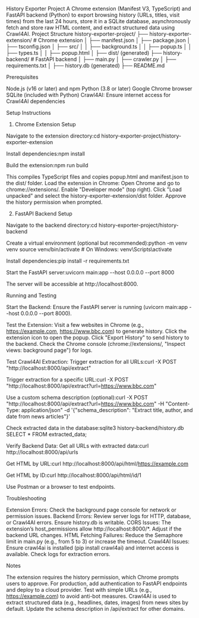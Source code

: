 History Exporter Project
A Chrome extension (Manifest V3, TypeScript) and FastAPI backend (Python) to export browsing history (URLs, titles, visit times) from the last 24 hours, store it in a SQLite database, asynchronously fetch and store raw HTML content, and extract structured data using Crawl4AI.
Project Structure
history-exporter-project/
├── history-exporter-extension/  # Chrome extension
│   ├── manifest.json
│   ├── package.json
│   ├── tsconfig.json
│   ├── src/
│   │   ├── background.ts
│   │   ├── popup.ts
│   │   ├── types.ts
│   │   ├── popup.html
│   ├── dist/ (generated)
├── history-backend/            # FastAPI backend
│   ├── main.py
│   ├── crawler.py
│   ├── requirements.txt
│   ├── history.db (generated)
├── README.md

Prerequisites

Node.js (v16 or later) and npm
Python (3.8 or later)
Google Chrome browser
SQLite (included with Python)
Crawl4AI: Ensure internet access for Crawl4AI dependencies

Setup Instructions
1. Chrome Extension Setup

Navigate to the extension directory:cd history-exporter-project/history-exporter-extension


Install dependencies:npm install


Build the extension:npm run build

This compiles TypeScript files and copies popup.html and manifest.json to the dist/ folder.
Load the extension in Chrome:
Open Chrome and go to chrome://extensions/.
Enable "Developer mode" (top right).
Click "Load unpacked" and select the history-exporter-extension/dist folder.
Approve the history permission when prompted.



2. FastAPI Backend Setup

Navigate to the backend directory:cd history-exporter-project/history-backend


Create a virtual environment (optional but recommended):python -m venv venv
source venv/bin/activate  # On Windows: venv\Scripts\activate


Install dependencies:pip install -r requirements.txt


Start the FastAPI server:uvicorn main:app --host 0.0.0.0 --port 8000

The server will be accessible at http://localhost:8000.

Running and Testing

Start the Backend:
Ensure the FastAPI server is running (uvicorn main:app --host 0.0.0.0 --port 8000).


Test the Extension:
Visit a few websites in Chrome (e.g., https://example.com, https://www.bbc.com) to generate history.
Click the extension icon to open the popup.
Click "Export History" to send history to the backend.
Check the Chrome console (chrome://extensions/, "Inspect views: background page") for logs.


Test Crawl4AI Extraction:
Trigger extraction for all URLs:curl -X POST "http://localhost:8000/api/extract"


Trigger extraction for a specific URL:curl -X POST "http://localhost:8000/api/extract?url=https://www.bbc.com"


Use a custom schema description (optional):curl -X POST "http://localhost:8000/api/extract?url=https://www.bbc.com" -H "Content-Type: application/json" -d '{"schema_description": "Extract title, author, and date from news articles"}'


Check extracted data in the database:sqlite3 history-backend/history.db
SELECT * FROM extracted_data;




Verify Backend Data:
Get all URLs with extracted data:curl http://localhost:8000/api/urls


Get HTML by URL:curl http://localhost:8000/api/html/https://example.com


Get HTML by ID:curl http://localhost:8000/api/html/id/1


Use Postman or a browser to test endpoints.



Troubleshooting

Extension Errors: Check the background page console for network or permission issues.
Backend Errors: Review server logs for HTTP, database, or Crawl4AI errors. Ensure history.db is writable.
CORS Issues: The extension’s host_permissions allow http://localhost:8000/*. Adjust if the backend URL changes.
HTML Fetching Failures: Reduce the Semaphore limit in main.py (e.g., from 5 to 3) or increase the timeout.
Crawl4AI Issues: Ensure crawl4ai is installed (pip install crawl4ai) and internet access is available. Check logs for extraction errors.

Notes

The extension requires the history permission, which Chrome prompts users to approve.
For production, add authentication to FastAPI endpoints and deploy to a cloud provider.
Test with simple URLs (e.g., https://example.com) to avoid anti-bot measures.
Crawl4AI is used to extract structured data (e.g., headlines, dates, images) from news sites by default. Update the schema description in /api/extract for other domains.

